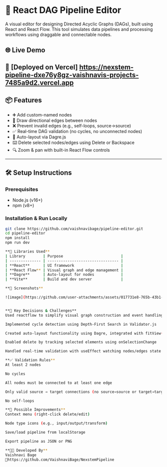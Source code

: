 # 🚀 React DAG Pipeline Editor

A visual editor for designing Directed Acyclic Graphs (DAGs), built using React and React Flow. This tool simulates data pipelines and processing workflows using draggable and connectable nodes.

## 🌐 Live Demo

🔗 [Deployed on Vercel]
https://nexstem-pipeline-dxe76y8gz-vaishnavis-projects-7485a9d2.vercel.app
---

## 📦 Features

- ➕ Add custom-named nodes
- 🔗 Draw directional edges between nodes
- ❌ Prevent invalid edges (e.g., self-loops, source→source)
- ✅ Real-time DAG validation (no cycles, no unconnected nodes)
- 🧭 Auto-layout via Dagre.js
- ⌨️ Delete selected nodes/edges using Delete or Backspace
- 🔍 Zoom & pan with built-in React Flow controls

---

## 🛠️ Setup Instructions

### Prerequisites
- Node.js (v16+)
- npm (v8+)

### Installation & Run Locally

```bash
git clone https://github.com/vaishnavibage/pipeline-editor.git
cd pipeline-editor
npm install
npm run dev

**🧰 Libraries Used**
| Library        | Purpose                          |
| -------------- | -------------------------------- |
| **React**      | UI framework                     |
| **React Flow** | Visual graph and edge management |
| **Dagre**      | Auto-layout for nodes            |
| **Vite**       | Build and dev server             |

**📸 Screenshots**

![image](https://github.com/user-attachments/assets/017731e8-765b-43b1-9128-306e04b0bb66)


**🧠 Key Decisions & Challenges**
Used reactflow to simplify visual graph construction and event handling

Implemented cycle detection using Depth-First Search in Validator.js

Created auto-layout functionality using Dagre, integrated with fitView() to zoom/center after layout

Enabled delete by tracking selected elements using onSelectionChange

Handled real-time validation with useEffect watching nodes/edges state

**✅ Validation Rules**
At least 2 nodes

No cycles

All nodes must be connected to at least one edge

Only valid source → target connections (no source→source or target→target)

No self-loops

**📌 Possible Improvements**
Context menu (right-click delete/edit)

Node type icons (e.g., input/output/transform)

Save/load pipeline from localStorage

Export pipeline as JSON or PNG

**👩‍💻 Developed By**
Vaishnavi Bage
🔗https://github.com/VaishnaviBage/NexstemPipeline 


